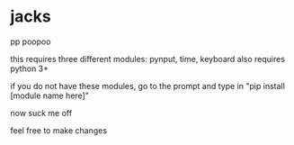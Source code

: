 # jacks
pp poopoo


this requires three different modules: pynput, time, keyboard
also requires python 3+

if you do not have these modules, go to the prompt and type in
"pip install [module name here]"

now suck me off


feel free to make changes
